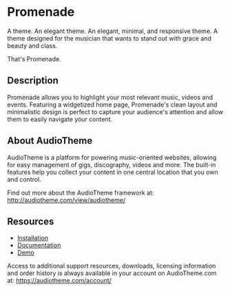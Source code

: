 # Promenade

A theme. An elegant theme. An elegant, minimal, and responsive theme. A theme
designed for the musician that wants to stand out with grace and beauty and class.

That's Promenade.

## Description

Promenade allows you to highlight your most relevant music, videos and events.
Featuring a widgetized home page, Promenade's clean layout and minimalistic
design is perfect to capture your audience's attention and allow them to easily
navigate your content.

## About AudioTheme

AudioTheme is a platform for powering music-oriented websites, allowing for easy
management of gigs, discography, videos and more. The built-in features help you
collect your content in one central location that you own and control.

Find out more about the AudioTheme framework at:
http://audiotheme.com/view/audiotheme/

## Resources

* [Installation](http://audiotheme.com/support/kb/installing-themes/)
* [Documentation](http://audiotheme.com/support/promenade/)
* [Demo](http://demo.audiotheme.com/promenade/)

Access to additional support resources, downloads, licensing information and
order history is always available in your account on AudioTheme.com at:
https://audiotheme.com/account/
